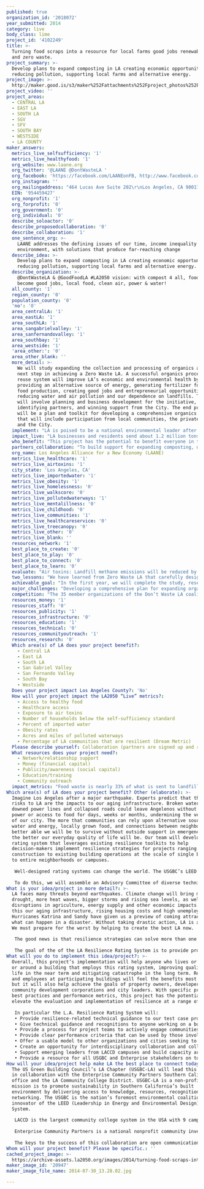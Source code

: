 ```yaml
---
published: true
organization_id: '2018072'
year_submitted: 2014
category: live
body_class: lime
project_id: '4102249'
title: >-
  Turning food scraps into a resource for local farms good jobs renewable energy
  and zero waste.
project_summary: >-
  Develop plans to expand composting in LA creating economic opportunities,
  reducing pollution, supporting local farms and alternative energy.
project_image: >-
  http://maker.good.is/s3/maker%252Fattachments%252Fproject_photos%252Fimages%252F20947%252Fdisplay%252F2014-07-30_13.28.02.jpg=c570x385
project_video: ''
project_areas:
  - CENTRAL LA
  - EAST LA
  - SOUTH LA
  - SGV
  - SFV
  - SOUTH BAY
  - WESTSIDE
  - LA COUNTY
maker_answers:
  metrics_live_selfsufficiency: '1'
  metrics_live_healthyfood: '1'
  org_website: www.laane.org
  org_twitter: '@LAANE @DontWasteLA '
  org_facebook: 'https://facebook.com/LAANEonFB, http://www.facebook.com/pages/Dont-Waste-LA'
  org_instagram: ''
  org_mailingaddress: "464 Lucas Ave Suite 202\r\nLos Angeles, CA 90017"
  EIN: '954459427'
  org_nonprofit: '1'
  org_forprofit: '0'
  org_government: '0'
  org_individual: '0'
  describe_soloactor: '0'
  describe_proposedcollaboration: '0'
  describe_collaboration: '1'
  one_sentence_org: >-
    LAANE addresses the defining issues of our time, income inequality and the
    environment, with solutions that produce far-reaching change
  describe_idea: >-
    Develop plans to expand composting in LA creating economic opportunities,
    reducing pollution, supporting local farms and alternative energy.
  describe_organization: >-
    @DontWasteLA & @GoodFoodLA #LA2050 vision: with compost 4 all, food scraps
    become good jobs, local food, clean air, power & water!
  all_county: '1'
  region_county: '0'
  population_county: '0'
  'no': '0'
  area_centralLA: '1'
  area_eastLA: '1'
  area_southLA: '1'
  area_sangabrielvalley: '1'
  area_sanfernandovalley: '1'
  area_southbay: '1'
  area_westside: '1'
  'area_other:': '0'
  area_other_blank: ''
  more_detail: >-
    We will study expanding the collection and processing of organics as the
    next step in achieving a Zero Waste LA. A successful organics processing and
    reuse system will improve LA’s economic and environmental health by
    providing an alternative source of energy, generating fertilizer for local
    food production, creating good jobs and entrepreneurial opportunities,
    reducing water and air pollution and our dependence on landfills. The work
    will involve planning and business development for the initiative,
    identifying partners, and winning support from the City. The end product
    will be a plan and toolkit for developing a comprehensive organics program
    that will include participation from local communities, the private sector
    and the City.
  implement: "LA is poised to be a national environmental leader after adopting the country's most far-reaching waste and recycling overhaul —the Zero Waste LA Franchise.  LAANE and the Don’t Waste LA Coalition led the campaign to adopt this system, approved in April 2014. The new system calls for LA to divert 90% of waste from landfills and requires recycling for all customers. As part of meeting this ambitious diversion goal, waste haulers are required to submit an organic waste collection plan for all multifamily and commercial customers, as food scraps and yard trimmings make up a third of what is sent to landfills. However, the region currently lacks the capacity to process all of our organic waste, creating an opportunity for innovation and investment. Given the benefits of converting organic waste to compost, our project will lay the groundwork for LA to take advantage of this opportunity.\r\n\r\nWe will create a development plan to spur organics processing at various scales—through the City with the potential construction of public organics facilities, in partnership with responsible waste haulers committed to expanding this sector, and community-based entrepreneurs. With the City, this would entail developing a market analysis for the financing and construction of an anaerobic digester, a sustainable technology that processes food waste into compost and biogas. We will conduct research on types of anaerobic digestion including case studies from the U.S. and Europe, financing models, and public/private partnerships. Based on our research, we will support implementation of a range of infrastructure and entrepreneurial opportunities and will advocate for enabling policies at the City level.\r\n\r\nWe will identify funding and potential sites for composting operations, including working with CalRecycle on grants for smaller-scale operations. To facilitate private sector opportunities, we will study the regulatory framework and identify necessary policy interventions.\r\n\r\nPartnering with the LA Food Policy Council, we will explore local entrepreneurial opportunities. This includes pilot projects like neighborhood-based composting for community gardens; programs to ensure the cleanest and safest compost streams; partnerships with large food waste generators such as LAUSD and restaurants, and the potential for worker cooperatives.\r\n"
  impact_live: "LA businesses and residents send about 1.2 million tons of food scraps and yard waste to landfills each year. Such compostable “organic” material forms over 1/3 of the City’s landfill waste. \r\n\r\nWhen food decomposes in landfills, it emits methane, one of the most significant contributors to climate change. The biogas created from anaerobic digestion of food scraps will help LA move towards renewable energy and off carbon-intensive energy sources.  \r\n\r\nWhile local farming is strong, the three-year drought, soil erosion and poor soil quality have big impacts on agriculture and the environment which compost can help address.  \r\n\r\nOver 45% of LA families are unemployed or make below the threshold for self-sufficiency, and 26% of LA households are without health coverage. Composting creates twice the jobs t of landfilling and an estimated 2,500 jobs could be created in this field.  By ensuring they are quality jobs with benefits, this new industry will help lift hardworking families to self-sufficiency. \r\n\r\nWe have an opportunity to transform our food scraps into a valuable resource for communities, the economy, and the environment. Developing the necessary infrastructure for processing organics and converting it to clean, renewable energy and fertilizer benefits LA. Given the quantity of organic waste generated by LA’s restaurants, markets, businesses and homes, this is potentially a huge scale enterprise with multiple benefits for LA. LA has over 8,000 restaurants, 70% of whose waste is food scraps which could be turned into valuable commodities.  \r\n\r\nLA will be a healthier place without organic waste in landfills, emitting harmful emissions and using scarce land resources.  Food is healthier and safer when grown using soil enriched by compost and farms need less water, fertilizers, and pesticides.  The biogas produced from anaerobic digestion of food waste will be a stable form of renewable energy from reliable technologies. Our plans will ensure that workers at the new facilities have quality jobs including family health benefits.  The city’s economy will be healthier with this growing industry contributing to economic activity and creating entrepreneurial opportunities.\r\n\r\nBy 2050, if the plan is fully implemented, all organic waste will be treated at anaerobic digester facilities or other composting operations, and landfills will be a historic phenomenon. Thousands of LA families will have better jobs, and the air and water will be cleaner.\r\n"
  who_benefit: "This project has the potential to benefit everyone in the region by tackling a critical environmental and infrastructure problem.  By reducing air and water pollution and greenhouse gas emissions, this project will benefit the health of the region’s inhabitants. By creating opportunities for new jobs and new businesses, the project will benefit LA’s working families and local economy.  By providing valuable healthy compost to urban farmers, the project will help them improve local food production, reducing their need for water and fertilizers that cause water pollution. \r\n\r\nThe project will create opportunities for small-scale entrepreneurs and responsible waste haulers who can be part of the comprehensive plan required for processing organics. Private investors who are willing to forgo quick returns will have opportunities for innovative public/private partnerships with the City to finance the construction of an anaerobic digester. \r\n\r\nThe project will benefit communities throughout Los Angeles, especially those disproportionately affected by unemployment, concentrated poverty and lack of healthy food access, based on data from the American Community Survey and CA Employment Development Department (EDD). Composting efforts including anaerobic digestion create more than double the number of jobs as disposal.  That means creating thousands of jobs—careers that will sustain families.  The range of employment opportunities will extend from entry-level positions to highly specialized science, engineering, and technical careers. A complementary City policy for the new facilities in the waste industry can incentivize job quality and priority for hiring local residents, providing training, and including individuals with barriers to employment.\r\n\r\nThe project will benefit everyone who lives or works in LA by providing cheaper energy that is less polluting and renewable. Biofuels generated through a city-owned facility can provide a renewable source of energy to power homes and businesses and fuel the city’s fleet. The entire region will benefit from cleaner air due to the reduction in methane emissions from diverting food waste away from landfills.\r\n\r\nBased on our work over the last several years on the Don’t Waste LA campaign, communities affected by the concentration of waste and recycling facilities such as the Northeast San Fernando Valley and East LA, will be areas where our outreach will be very targeted and deliberate. \r\n"
  partners_collaboration: "To build support for expanding composting, developing anaerobic digestion, and to contribute to our research and planning, we are building a broad and diverse working group of organizations and individuals concerned with food waste disposal, healthy locally grown food, and creating new industries for local workers.  \r\n\r\nOur lead confirmed partner is the LA Food Policy Council (LAFPC), which has a network of over 600 food organizations. Their 100 urban agriculture organizations include experts, practitioners, and composting entrepreneurs. It brings its policy and expertise to the DWLA Coalition and took the lead in drafting language that was adopted promoting an ambitious organics program for the City’s requirements of waste haulers in the Zero Waste LA System.  LAFPC advocates for healthy food access policies and coordinates projects such as market makeovers, legalizing street vending, and parkway gardens.\r\n\r\nWe have had conversations with the Mayor’s Office and the Bureau of Sanitation on anaerobic digestion and will be collaborating with other City officials and departments as the project moves forward.  We are working with Councilmember Koretz’ office to identify policies that could support the expansion of composting. We hope to involve In the Public Interest for advice and assistance regarding financing that assures accountability and good jobs as the city explores forms of public-private partnerships to finance and build an anaerobic digester.\r\n\r\nWe are working with architect Professor Curt Gambetta, who focuses on waste and recycling infrastructure issues and has collaborated with students to design a neighborhood-scale compost network. We worked with him co-writing a broadsheet on waste and recycling facilities’ impacts and design, and plan to continue collaborating in future.\r\n\r\nWe are working with Antioch Professor Gilda Haas to explore opportunities for co-operative enterprises in the waste and recycling industry, focusing on possibilities in the organics waste stream.  Through this collaboration, we will be able to identify and develop the necessary training for compost-related jobs. \r\n\r\nThe Sierra Club, Angeles Chapter, was a founding member of the Don’t Waste LA Coalition and is a long-time advocate for increasing composting through its Organics Project.  In addition to expertise, the chapter has over 40,000 members who can help inform and support new infrastructure and spread the word.\r\n"
  org_name: Los Angeles Alliance for a New Economy (LAANE)
  metrics_live_healthcare: '1'
  metrics_live_airtoxins: '1'
  city_state: 'Los Angeles, CA'
  metrics_live_importedwater: '1'
  metrics_live_obesity: '1'
  metrics_live_homelessness: '0'
  metrics_live_walkscore: '0'
  metrics_live_pollutedwaterways: '1'
  metrics_live_mentalillness: '0'
  metrics_live_childhood: '0'
  metrics_live_communities: '1'
  metrics_live_healthcareservice: '0'
  metrics_live_treecanopy: '0'
  metrics_live_other: '0'
  metrics_live_blank: ''
  resources_network: '1'
  best_place_to_create: '0'
  best_place_to_play: '0'
  best_place_to_connect: '0'
  best_place_to_learn: '0'
  evaluate: "Air toxins: Landfill methane emissions will be reduced by 16% and overall methane by 23%. By increasing local composting capacity, we will significantly reduce truck trips. Air quality improvements will come from the generation of biogas, which can be used instead of more polluting forms of energy.  \r\n\r\n# of households below the self-sufficiency index:  If we capture and process all organic waste, we will create some 2,500  jobs in the industry which will benefit households whose incomes are below self-sufficiency.  More jobs are possible in related fields such as material collection, entrepreneurial opportunities and urban agriculture.\r\n\r\n% of LA communities that are resilient:  By increasing the number of good quality jobs and promoting local food, a healthy environment, and clean air and water, the percentage of communities that are economically and environmentally resilient will increase. \r\n\r\nAccess to healthy food: By increasing local access to compost, we will support LA’s local food production, as well as increasing the food’s nutritive value and the soil health of farms. LAFPC LA Food Policy Council connects local food production to communities who need access to healthy food. \r\n\r\nHealthcare access:  Quality jobs in the new industry will include full family healthcare for 2,500 households.\r\n\r\n% of imported water:  80% of California’s water goes to food production and only 0.03% of the water used in the LA the ten county LA “foodshed” is from rainfall. Each inch of compost can help each acre of land retain 16,500 gallons of water.  Compost enables soil to retain up to 2.5 times the amount of water it could normally hold, potentially halving the amount of water needed.\r\n\r\nReduction in polluted waterways: The LA “foodshed” uses 27,945 tons of pesticides each year.  The fertilizers used in agriculture (along with animal waste) are the largest source of groundwater contamination in the state.  As agricultural operations increase compost use, there will be significant decreases in nitrate levels, pesticide use, and other causes of groundwater pollution.\r\n"
  two_lessons: "We have learned from Zero Waste LA that carefully designing a new program requires building a broad coalition of community, food justice, environmental and workers’ rights organizations, developing strong partnerships with key decision-makers, and crafting a smart public policy can achieve our goals related to climate resiliency and reducing income inequality. We will utilize the lessons learned on strategy and organizing through the DWLA campaign and apply them to the food waste campaign.\r\n\r\nThe Zero Waste LA Franchise Ordinance brings recycling to all Angelenos dramatically improving a system that has excluded hundreds of thousands of residents in 63,000 multifamily as well as commercial buildings. By establishing 11 zones to be bid on by waste haulers and set up as exclusive franchises, the ordinance decreases vehicle pollution—not only reducing the number of miles traveled by haulers, but also the number of trucks traveling through each neighborhood. In addition to reducing the environmental impacts of inefficient truck routes, contractors will be required to use only clean fuel trucks and meet high job standards for their workers, while diverting more than two million tons of trash away from landfills and into the recycling system for eventual remanufacturing of goods which, in turn, will create additional jobs and new local industry to boost the LA economy.\r\n\r\nAs we conducted research for the first and second phases of our Don’t Waste LA project, it became clear that LA could not achieve Zero Waste without dealing with the challenge of disposing of food waste.  Nearly a third of the waste in landfills is food waste so, without eliminating that, we cannot achieve our goals.  From LAFPC and other partners in DWLA, we learned how important composting organic waste is to achieving our goals for clean air and reducing dependence on landfills, so we began to look at optimal ways for treating food waste.  LAFPC brings tremendous experience in advocating for food and agriculture related policy change and in bringing together passionate allies alongside entrepreneurs to tackle these issues.\r\n\r\nUsing the lessons we learned in achieving the Zero Waste Ordinance, we believe we can achieve a positive outcome for this project promoting recycling and reusing organic waste through anaerobic digestion and composting.\r\n"
  achievable_goal: "In the first year, we will complete the study, research, and policy development that will be the foundation and structure of the project. The two researchers assigned to this project, the team director, the team organizer, and our partners in the project will be able to do the work described in this proposal in the first 12 months.  We plan to implement a compost pilot project during that period as well.  \r\n\r\nThe Don’t Waste LA coalition is embarking on a campaign for the City of LA to establish a Recycling Careers Taskforce--a convening of environmental, workforce development, labor, and industry experts and advocates---to study how the city can leverage its resources and purchasing power to create the demand for recycled and remanufactured goods. We will have a seat at the table in the development of this taskforce to carry out our vision of the Zero Waste LA Plan. Our goal is to have a motion creating the task force introduced before the end of 2014. The creation of this taskforce is crucial to our organics program development plan. \r\n\r\nIn November 2014, LAANE and the Don’t Waste LA coalition are sponsoring an event with LAFPC on composting as a food justice issue.  The LAFPC holds networking meetings every two months for their members. We will be presenting on community-based food production and how the Zero Waste LA plan’s incorporation of organics processing can encourage entrepreneurial efforts around composting.  At this event, we also hope to announce the development of a pilot program for neighborhood-scale organics processing with LAFPC. Over the course of several months after the announcement, we will plan the pilot project and identify a responsible waste hauler entrepreneur interested in organics processing, as well as urban farmers who could carry out the project with us. \r\n\r\nIn terms of moving forward a plan and market-development study on the construction of a city-owned anaerobic digester, we plan on touring several facilities, alongside City of Los Angeles officials, in Northern California that have constructed different types of digesters and have adopted various operations models (publicly-owned and privately operated,  entirely publicly-owned, or privately owned and operated). \r\n"
  major_challenges: "Developing a comprehensive plan for expanding organics collection to all Angelenos requires that we identify opportunities for participation from community residents, the private sector and the City. Each of these stakeholders is integral to the process because of the need to handle hundreds of thousands of tons of organic waste in a way that yields all the potential benefits to the City and its residents. \r\n\r\nConstructing and operating a publicly-owned anaerobic digester will require extensive resources because of the significant capital investment necessary. Our first challenge will be to identify public and private funding sources to invest in the project.  In The Public Interest will assist us in this area.  In addition, finding suitable locations close to the denser areas of LA will be difficult and costly.  Identifying locations will be part of the first year’s work, starting with looking at land currently by the City. We must also look into what type of digester would be most suitable and identify funding sources for a pilot project that can kick off late in the first year.\r\n\r\nPerhaps the biggest challenge and opportunity is how to engage residents, businesses and City agencies in the work of separating the organic material from the rest of the trash in a city as dense as LA. For residents of apartment buildings, separating out food scraps requires education and incentives for participation in such program. In a high density city like LA, where over 60% of residents are renters, it is important to take into consideration space limitations and support from landlords. We will study best practices from cities like San Francisco and New York, as well as cities in Europe. There are also potential regulatory hurdles, which we hope to minimize by building relationships with government officials during the planning process. \r\n"
  competition: "The 35 member organizations of the Don’t Waste LA coalition led by LAANE are an integral part of the development and implementation of a city-wide organics program. Our leadership in passage of the Zero Waste LA Franchise Ordinance has established the coalition as the lead in this effort. We are also the primary community partner the City is working with on the Zero Waste LA Plan. \r\n\r\nAnaerobic digestion facilities, a sustainable technology we support and are assisting the City with developing, is fairly common in Europe, and there are a number of facilities in California. Los Angeles, however, will be poised, as the largest city in the state, to consider constructing a publicly-owned facility on the scale we envision and to incorporate local urban farming in the overall program. \r\n\r\nThere are private waste companies that operate composting operations outside of LA County, but none of sufficient capacity to handle the City’s organic waste stream.  Some private companies are constructing their own anaerobic digester or are considering developing such facilities due to the emphasis on organic waste management in the Zero Waste LA Plan. \r\n\r\nThere is an anaerobic facility in Brooklyn, Newtown Creek, built and operated by the City of New York.  This facility has been processing wastewater and is preparing to add food waste to the mix. The experience there will provide lessons we can draw from, as will examples in Sacramento, San Jose, and others\r\n\r\nFor the development of a neighborhood-based composting program, we will look at examples from Washington, D.C and Austin, where there are small-scale compost collection-on-wheels programs in existence. We would like to develop a model that could work at the franchise-zone level due to the size of City of Los Angeles. There is tremendous potential in this area because of the Zero Waste LA Plan’s requirements around source separation and the need for infrastructure at various levels of our waste and recycling system. \r\n\r\nGlobal Green is working with Athens Disposal on a small pilot project focused on residential organics collection in one apartment building. However, we do not consider this either competitive or complementary.\r\n"
  resources_money: '1'
  resources_staff: '0'
  resources_publicity: '1'
  resources_infrastructure: '0'
  resources_education: '1'
  resources_technical: '0'
  resources_communityoutreach: '1'
  resources_research: '0'
  Which area(s) of LA does your project benefit?:
    - Central LA
    - East LA
    - South LA
    - San Gabriel Valley
    - San Fernando Valley
    - South Bay
    - Westside
  Does your project impact Los Angeles County?: 'No'
  How will your project impact the LA2050 “Live” metrics?:
    - Access to healthy food
    - Healthcare access
    - Exposure to air toxins
    - Number of households below the self-sufficiency standard
    - Percent of imported water
    - Obesity rates
    - Acres and miles of polluted waterways
    - Percentage of LA communities that are resilient (Dream Metric)
  Please describe yourself: Collaboration (partners are signed up and ready to hit the ground running!)
  What resources does your project need?:
    - Network/relationship support
    - Money (financial capital)
    - Publicity/awareness (social capital)
    - Education/training
    - Community outreach
  impact_metrics: "Food waste is nearly 33% of what is sent to landfills and decomposing food waste creates over 15% of US methane emissions. By eliminating food waste from landfills, composting and anaerobic digestion reduce climate change impacts. By keeping food waste local, the project will also reduce air pollution from transporting food waste and yard trimmings to composting operations and landfills in Kern County and San Bernardino, where our organic waste is processed.\r\n\r\nAdding compost to soil helps it retain water so less is required and also helps prevent water runoff. It contributes to cleaner rivers and streams by preventing water runoff and replacing chemical fertilizers which drain into those precious resources. Increase in organic farming using compost also reduces the need for pesticides.  \r\nAnaerobic technology can run with recycled water. The process results in treated water which can be used for irrigation or cycled back into the digestion system. \r\n\r\nBy increasing composting through anaerobic digestion and other methods, the project will support urban agriculture and locally grown healthy food. Compost restores degraded soil and ensures higher nutrient food. Local food production promotes healthy eating.  LAFPC works with community gardens and in areas where there are small farms that can use the natural fertilizer.  Savings on water, fertilizer and pesticides helps sustain agriculture.  \r\n\r\nBy generating renewable energy, anaerobic digestion will help move LA off coal and natural gas. Anaerobic digestion of organic waste produces clean biogas as the organic waste is broken down inside the vessels. Ralph’s markets’ distribution center, dairy and administrative offices get a quarter of their power from gases produced on-site by anaerobic digestion.  These gases can also be converted into fuels to power vehicles such as waste hauling vehicles.\r\n\r\nBecause the jobs created by the new infrastructure will offer high quality, well-paying careers, the project will reduce the number of households below the self-sufficiency threshold and will increase access to healthcare by including full family comprehensive benefits for workers.  Smaller scale composting ventures will provide entrepreneurship opportunities and potentially support co-operative models, increasing household self-sufficiency.  Keeping these resources nearby and supporting local farms helps increase our communities’ resiliency.\r\n"
Which area(s) of LA does your project benefit? Other (elaborate): >-
  Imagine Los Angeles after a major earthquake. Experts predict that the biggest
  risks to LA are the impacts to our aging infrastructure. Broken water pipes,
  downed power lines and collapsed roads could leave Angelenos without water,
  power or access to food for days, weeks or months, undermining the very fabric
  of our city. The more that communities can rely upon alternative sources of
  water and energy, locally grown food, and connections between neighbors, the
  better able we will be to survive without outside support in emergencies, and
  the better our everyday quality of life will be. Our team will develop a
  rating system that leverages existing resilience toolkits to help
  decision-makers implement resilience strategies for projects ranging from new
  construction to existing building operations at the scale of single buildings
  to entire neighborhoods or campuses. 
   
   Well-designed rating systems can change the world. The USGBC’s LEED systems transformed the building industry, moving green building into the mainstream. Enterprise’s Green Communities Criteria (EGC) raised the bar for affordable housing nationwide. We will build on these approaches to design a tool to take projects beyond green to true resilience. 
   
   To do this, we will assemble an Advisory Committee of diverse technical experts and community leaders. We will train two interns from LA Community College District to build capacity in resilience. We will survey two test case projects: the development of an emergency preparedness plan for LACCD, and an urban infill adaptive re-use development near a large regional infrastructure project. We will evaluate the best available existing resources from LEED, EGC, 100Resilient Cities, Los Angeles County Community Disaster Resilience Project, USRC’s CoRE program and Arup’s REDI program and others to ensure that our system builds on and complements work that is already being done. We will reference existing processes or strategies that are relevant to our target audience; where none are available, we will develop them within the scope of this project, or we will pursue additional funds or collaborators to create them. The rating system will include a process for engaging stakeholders and evaluating risks and a library of best practices and performance targets for resilience strategies. The system will balance simplicity and technical specificity so building projects can act, and will reward qualifying projects with third-party certification and recognition
What is your idea/project in more detail?: >-
  LA faces many threats beyond earthquakes. Climate change will bring more
  drought, more heat waves, bigger storms and rising sea levels, as well as
  disruptions in agriculture, energy supply and other economic impacts. Add to
  this our aging infrastructure, rising housing costs and high unemployment.
  Hurricanes Katrina and Sandy have given us a preview of coming attractions of
  what can happen in a disaster. Without taking drastic action, LA is at risk.
  We must prepare for the worst by helping to create the best LA now.
   
   The good news is that resilience strategies can solve more than one problem at a time. The answer lies in making our core systems stronger, our built environment more durable, our infrastructure more distributed, and our communities more connected. For example, using reclaimed water or on-site solar power not only can support what the Resilient Design Institute founder Alex Wilson calls “passive survivability,” they also reduce utility bills and carbon emissions. Community gardens not only support a distributed food supply, they also provide fresh and healthy food, exercise and opportunities for community members to connect. Tree plantings not only provide shade in a warmed climate and help with stormwater management, they also provide cleaner air, habitat and beauty in the short term. Community-based healthcare facilities not only decentralize the location of potential first responders, they also enable broader access and programs that are tailored to local populations. And the work needed to implement all of these strategies for the future can create good jobs today. Moving toward resilience not only will prepare us for disaster, it will provide an opportunity for us to create the LA of our dreams. 
   
   The goal of the of the LA Resilience Rating System is to provide projects with a road map for tackling tough issues in ways that achieve measurable results, prepare them for disasters in the future, and enable them to recover quickly and fully to a place of health and vitality. Investing in preparation for the future means improving quality of life today.
What will you do to implement this idea/project?: >-
  Overall, this project’s implementation will help anyone who lives or works in
  or around a building that employs this rating system, improving quality of
  life in the near term and mitigating catastrophe in the long term. Residents
  and employees at participating buildings will feel the benefits most directly,
  but it will also help achieve the goals of property owners, developers,
  community development corporations and city leaders. With specific processes,
  best practices and performance metrics, this project has the potential to
  elevate the evaluation and implementation of resilience at a range of scales. 
   
   In particular the L.A. Resilience Rating System will:
   • Provide resilience-related technical guidance to our test case projects
   • Give technical guidance and recognitions to anyone working on a building-related project in the region, including building owners, developers, campuses, community groups, planning/design/construction professionals, and facilities operators 
   • Provide a process for project teams to actively engage communities within or adjacent to their projects
   • Provide clear performance criteria that can be used by those involved in evaluating, approving, regulating or funding projects, including local officials, community groups, banks and lenders, or insurance providers, in order to verify that projects reduce risks and serve the public good. 
   • Offer a usable model to other organizations and cities seeking to address resilience
   • Create an opportunity for interdisciplinary collaboration and collective learning among members of the Advisory Committee
   • Support emerging leaders from LACCD campuses and build capacity around resilience
   • Provide a resource for all USGBC and Enterprise stakeholders on topics that are not fully currently addressed by existing rating systems, including social equity and disaster preparedness
How will your idea/project help make LA the best place to connect today? In LA2050?: >-
  The US Green Building Council’s LA Chapter (USGBC-LA) will lead this project
  in collaboration with the Enterprise Community Partners Southern California
  office and the LA Community College District. USGBC-LA is a non-profit whose
  mission is to promote sustainability in Southern California’s built
  environment by delivering access to knowledge, resources, recognition and
  networking. The USGBC is the nation’s foremost environmental coalition, and
  innovator of the LEED (Leadership in Energy and Environmental Design) Rating
  System. 
   
   LACCD is the largest community college system in the USA with 9 campuses and 250,000 students. USGBC-LA and LACCD have been in partnership on training, building, and strengthening the green workforce in LA for the past ten years. Projects include yearly conferences, trainings on sustainable facility operations, and the City's Green Business Certification Program. LACCD is about to launch a process to develop emergency preparedness plans for each of its nine campuses. The diverse facilities, communities and programs that each campus represents will provide real world test cases for our team to consider in order to ensure that our final products are feasible, relevant and effective for a wide range of conditions. We will also offer two 6-month funded internships to LACCD students from relevant disciplines.
   
   Enterprise Community Partners is a national nonprofit community investment company providing expertise for developing affordable housing and building sustainable communities. Enterprise has worked closely with USGBC National on a variety of projects including the development of the Enterprise Green Communities Criteria. Enterprise has invested more than $1 billion in Southern California to expand the supply of green, affordable housing and is committed to advancing equitable transit-oriented development. They bring technical expertise in rating systems development as well as the direct and test case projects development, financing and implementation of new construction, adaptive reuse, renewable energy, and green infrastructure projects. 
   
   The keys to the success of this collaboration are open communication, mutual respect and a clear work plan. Ultimately, our shared commitment to the core goals of resilience and our shared vision of the potential of this project to bring positive change to the region underlie all of our interactions and will enable us to be successful.
Whom will your project benefit? Please be specific.: ''
cached_project_image: >-
  https://archive-assets.la2050.org/images/2014/turning-food-scraps-into-a-resource-for-local-farms-good-jobs-renewable-energy-and-zero-waste/maker.good.is/s3/maker%252Fattachments%252Fproject_photos%252Fimages%252F20947%252Fdisplay%252F2014-07-30_13.28.02.jpg=c570x385.jpg
maker_image_id: '20947'
maker_image_file_name: 2014-07-30_13.28.02.jpg

---
```

